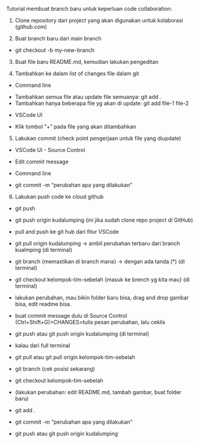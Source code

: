 Tutorial membuat branch baru untuk keperluan code collaboration:

1. Clone repository dari project yang akan digunakan untuk kolaborasi (github.com)

2. Buat branch baru dari main branch

* git checkout -b my-new-branch

3. Buat file baru README.md, kemudian lakukan pengeditan

4. Tambahkan ke dalam list of changes file dalam git

* Command line

- Tambahkan semua file atau update file semuanya: git add .
- Tambahkan hanya beberapa file yg akan di update: git add file-1 file-2

* VSCode UI

- Klik tombol “+” pada file yang akan ditambahkan

5. Lakukan commit (check point pengerjaan untuk file yang diupdate)

* VSCode UI - Source Control

- Edit commit message

* Command line

- git commit -m “perubahan apa yang dilakukan”

6. Lakukan push code ke cloud github

* git push

* git push origin kudalumping (ini jika sudah clone repo project di GitHub)

* pull and push ke git hub dari fitur VSCode

- git pull origin kudalumping -> ambil perubahan terbaru dari branch kualmping (di terminal)

- git branch {memastikan di branch mana} -> dengan ada tanda (*) (di terminal)

- git checkout kelompok-tim-sebelah {masuk ke brench yg kita mau} (di terminal)

- lakukan perubahan, mau bikin folder baru bisa, drag and drop gambar bisa, edit readme bisa.

- buat commit message dulu di Source Control (Ctrl+Shift+G)>CHANGES>tulis pesan perubahan, lalu ceklis

- git push atau git push origin kudalumping (di terminal)

* kalau dari full terminal

- git pull atau git pull origin kelompok-tim-sebelah

- git branch (cek posisi sekarang)

- git checkout kelompok-tim-sebelah

- (lakukan perubahan: edit README.md, tambah gambar, buat folder baru)

- git add .

- git commit -m "perubahan apa yang dilakukan"

- git push atau git push origin kudalumping

